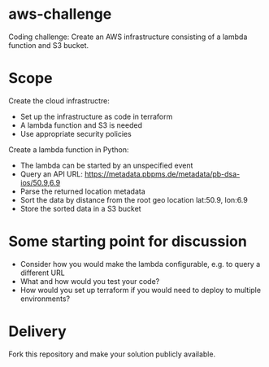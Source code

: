 # aws-challenge

Coding challenge: Create an AWS infrastructure consisting of a lambda function and S3 bucket.

# Scope
Create the cloud infrastructre:
- Set up the infrastructure as code in terraform
- A lambda function and S3 is needed
- Use appropriate security policies

Create a lambda function in Python:
- The lambda can be started by an unspecified event
- Query an API URL: https://metadata.pbpms.de/metadata/pb-dsa-ios/50.9,6.9
- Parse the returned location metadata
- Sort the data by distance from the root geo location lat:50.9, lon:6.9
- Store the sorted data in a S3 bucket

# Some starting point for discussion
- Consider how you would make the lambda configurable, e.g. to query a different URL
- What and how would you test your code?
- How would you set up terraform if you would need to deploy to multiple environments?

# Delivery
Fork this repository and make your solution publicly available. 
